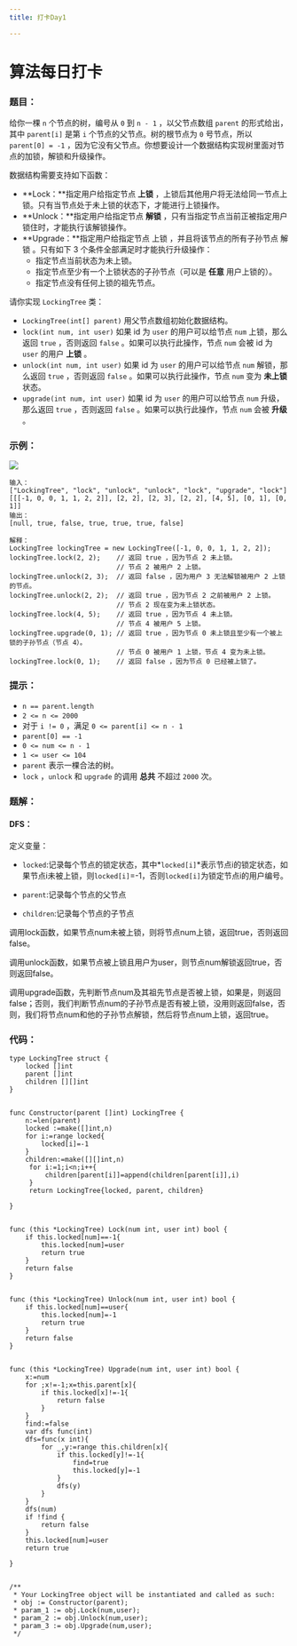 ```yaml
---
title: 打卡Day1

---
```

# 算法每日打卡

### 题目：

给你一棵 `n` 个节点的树，编号从 `0` 到 `n - 1` ，以父节点数组 `parent` 的形式给出，其中 `parent[i]` 是第 `i` 个节点的父节点。树的根节点为 `0` 号节点，所以 `parent[0] = -1` ，因为它没有父节点。你想要设计一个数据结构实现树里面对节点的加锁，解锁和升级操作。

数据结构需要支持如下函数：

- **Lock：**指定用户给指定节点 **上锁** ，上锁后其他用户将无法给同一节点上锁。只有当节点处于未上锁的状态下，才能进行上锁操作。
- **Unlock：**指定用户给指定节点 **解锁** ，只有当指定节点当前正被指定用户锁住时，才能执行该解锁操作。
- **Upgrade：**指定用户给指定节点 上锁 ，并且将该节点的所有子孙节点 解锁 。只有如下 3 个条件全部满足时才能执行升级操作：
  - 指定节点当前状态为未上锁。
  - 指定节点至少有一个上锁状态的子孙节点（可以是 **任意** 用户上锁的）。
  - 指定节点没有任何上锁的祖先节点。

请你实现 `LockingTree` 类：

- `LockingTree(int[] parent)` 用父节点数组初始化数据结构。
- `lock(int num, int user)` 如果 id 为 `user` 的用户可以给节点 `num` 上锁，那么返回 `true` ，否则返回 `false` 。如果可以执行此操作，节点 `num` 会被 id 为 `user` 的用户 **上锁** 。
- `unlock(int num, int user)` 如果 id 为 `user` 的用户可以给节点 `num` 解锁，那么返回 `true` ，否则返回 `false` 。如果可以执行此操作，节点 `num` 变为 **未上锁** 状态。
- `upgrade(int num, int user)` 如果 id 为 `user` 的用户可以给节点 `num` 升级，那么返回 `true` ，否则返回 `false` 。如果可以执行此操作，节点 `num` 会被 **升级** 。

### 示例：

![](https://assets.leetcode.com/uploads/2021/07/29/untitled.png)

```
输入：
["LockingTree", "lock", "unlock", "unlock", "lock", "upgrade", "lock"]
[[[-1, 0, 0, 1, 1, 2, 2]], [2, 2], [2, 3], [2, 2], [4, 5], [0, 1], [0, 1]]
输出：
[null, true, false, true, true, true, false]

解释：
LockingTree lockingTree = new LockingTree([-1, 0, 0, 1, 1, 2, 2]);
lockingTree.lock(2, 2);    // 返回 true ，因为节点 2 未上锁。
                           // 节点 2 被用户 2 上锁。
lockingTree.unlock(2, 3);  // 返回 false ，因为用户 3 无法解锁被用户 2 上锁的节点。
lockingTree.unlock(2, 2);  // 返回 true ，因为节点 2 之前被用户 2 上锁。
                           // 节点 2 现在变为未上锁状态。
lockingTree.lock(4, 5);    // 返回 true ，因为节点 4 未上锁。
                           // 节点 4 被用户 5 上锁。
lockingTree.upgrade(0, 1); // 返回 true ，因为节点 0 未上锁且至少有一个被上锁的子孙节点（节点 4）。
                           // 节点 0 被用户 1 上锁，节点 4 变为未上锁。
lockingTree.lock(0, 1);    // 返回 false ，因为节点 0 已经被上锁了。
```

 

### 提示：

- `n == parent.length`
- `2 <= n <= 2000`
- 对于 `i != 0` ，满足 `0 <= parent[i] <= n - 1`
- `parent[0] == -1`
- `0 <= num <= n - 1`
- `1 <= user <= 104`
- `parent` 表示一棵合法的树。
- `lock` ，`unlock` 和 `upgrade` 的调用 **总共** 不超过 `2000` 次。



### 题解：

#### DFS：

定义变量：

- `locked`:记录每个节点的锁定状态，其中*`locked[i]`*表示节点i的锁定状态，如果节点i未被上锁，则`locked[i]`=-1，否则`locked[i]`为锁定节点i的用户编号。

- `parent`:记录每个节点的父节点

- `children`:记录每个节点的子节点

调用lock函数，如果节点num未被上锁，则将节点num上锁，返回true，否则返回false。

调用unlock函数，如果节点被上锁且用户为user，则节点num解锁返回true，否则返回false。

调用upgrade函数，先判断节点num及其祖先节点是否被上锁，如果是，则返回false；否则，我们判断节点num的子孙节点是否有被上锁，没用则返回false，否则，我们将节点num和他的子孙节点解锁，然后将节点num上锁，返回true。

### 代码：

```golang
type LockingTree struct {
    locked []int
    parent []int
    children [][]int
}


func Constructor(parent []int) LockingTree {
    n:=len(parent)
    locked :=make([]int,n)
    for i:=range locked{
        locked[i]=-1
    }
    children:=make([][]int,n)
     for i:=1;i<n;i++{
         children[parent[i]]=append(children[parent[i]],i)
     }
     return LockingTree{locked, parent, children}

}


func (this *LockingTree) Lock(num int, user int) bool {
    if this.locked[num]==-1{
        this.locked[num]=user
        return true
    }
    return false
}


func (this *LockingTree) Unlock(num int, user int) bool {
    if this.locked[num]==user{
        this.locked[num]=-1
        return true
    }
    return false
}


func (this *LockingTree) Upgrade(num int, user int) bool {
    x:=num
    for ;x!=-1;x=this.parent[x]{
        if this.locked[x]!=-1{
            return false
        }
    }
    find:=false
    var dfs func(int)
    dfs=func(x int){
        for _,y:=range this.children[x]{
            if this.locked[y]!=-1{
                find=true
                this.locked[y]=-1
            }
            dfs(y)
        }
    }   
    dfs(num)
    if !find {
        return false
    }
    this.locked[num]=user
    return true
    
}


/**
 * Your LockingTree object will be instantiated and called as such:
 * obj := Constructor(parent);
 * param_1 := obj.Lock(num,user);
 * param_2 := obj.Unlock(num,user);
 * param_3 := obj.Upgrade(num,user);
 */
```



